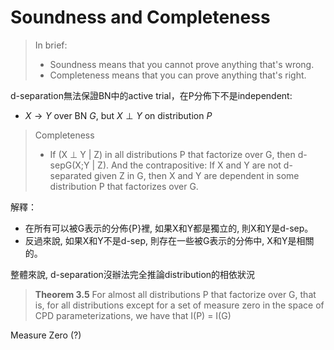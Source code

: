 # Soundness and Completeness

> In brief:
> - Soundness means that you cannot prove anything that's wrong.
> - Completeness means that you can prove anything that's right.

d-separation無法保證BN中的active trial，在P分佈下不是independent:
 - $X\rightarrow Y$ over BN $G$, but $X\perp Y$ on distribution $P$


> Completeness
>  - If (X ⊥ Y | Z) in all distributions P that factorize over G, then d-sepG(X;Y | Z). And the contrapositive: If X and Y are not d-separated given Z in G, then X and Y are dependent in some distribution P that factorizes over G.

 解釋：
  - 在所有可以被G表示的分佈{P}裡, 如果X和Y都是獨立的, 則X和Y是d-sep。
  - 反過來說, 如果X和Y不是d-sep, 則存在一些被G表示的分佈中, X和Y是相關的。

  整體來說, d-separation沒辦法完全推論distribution的相依狀況

>   **Theorem 3.5** For almost all distributions P that factorize over G, that is, for all distributions except for a set of measure zero in the space of CPD parameterizations, we have that I(P\) = I(G)

Measure Zero (?)
